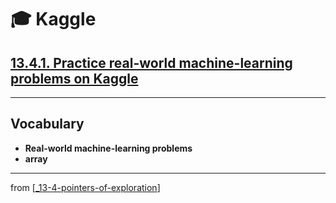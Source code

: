 # 🎓 Kaggle

## [**13.4.1.** Practice real-world machine-learning problems on Kaggle](https://livebook.manning.com/book/deep-learning-with-javascript/chapter-13/150)

---

## **Vocabulary**

- **Real-world machine-learning problems**
- **array**

---

from [[_13-4-pointers-of-exploration]]

[//begin]: # "Autogenerated link references for markdown compatibility"
[_13-4-pointers-of-exploration]: _13-4-pointers-of-exploration.md "🎓 Exploration"
[//end]: # "Autogenerated link references"
